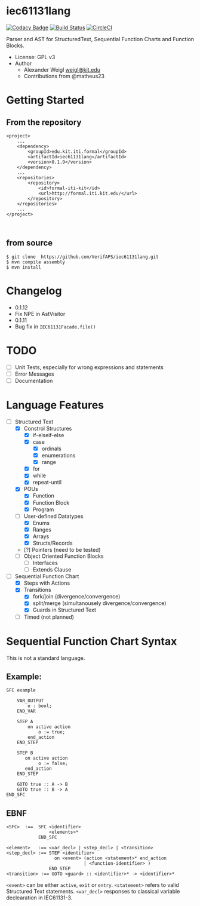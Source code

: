 # iec61131lang

[![Codacy Badge](https://api.codacy.com/project/badge/Grade/7d1913c80a714d76a31ce0b225f197e5)](https://www.codacy.com/app/wadoon/iec61131lang?utm_source=github.com&utm_medium=referral&utm_content=VerifAPS/iec61131lang&utm_campaign=badger)
[![Build Status](https://travis-ci.org/VerifAPS/iec61131lang.svg?branch=master)](https://travis-ci.org/VerifAPS/iec61131lang)
[![CircleCI](https://circleci.com/gh/VerifAPS/iec61131lang.svg?style=svg)](https://circleci.com/gh/VerifAPS/iec61131lang)

Parser and AST for StructuredText, Sequential Function Charts and Function Blocks.


* License: GPL v3
* Author
  * Alexander Weigl <weigl@kit.edu>
  * Contributions from @matheus23

# Getting Started

## From the repository

```
<project>
    ...
    <dependency>
        <groupId>edu.kit.iti.formal</groupId>
        <artifactId>iec61131lang</artifactId>
        <version>0.1.9</version>
    </dependency>
    ...
    <repositories>
        <repository>
            <id>formal-iti-kit</id>
            <url>http://formal.iti.kit.edu/</url>
        </repository>
    </repositories>
    ... 
</project>



```

## from source

```
$ git clone  https://github.com/VerifAPS/iec61131lang.git
$ mvn compile assembly
$ mvn install
```

# Changelog 

* 0.1.12
 * Fix NPE in AstVisitor
* 0.1.11 
 * Bug fix in `IEC61131Facade.file()`

# TODO

* [ ] Unit Tests, especially for wrong expressions and statements
* [ ] Error Messages
* [ ] Documentation

# Language Features

* [ ] Structured Text
  * [x] Constrol Structures
    * [x] if-elseif-else
    * [x] case
      * [x] ordinals
      * [x] enumerations
      * [x] range
    * [x] for
    * [x] while
    * [x] repeat-until
  * [x] POUs
    * [x] Function
    * [x] Function Block
    * [x] Program
  * [ ] User-defined Datatypes
    * [x] Enums
    * [x] Ranges
    * [x] Arrays
    * [x] Structs/Records
  * [?] Pointers (need to be tested)
  * [ ] Object Oriented Function Blocks
    * [ ] Interfaces
    * [ ] Extends Clause
* [ ] Sequential Function Chart
  * [x] Steps with Actions
  * [x] Transitions
    * [x] fork/join (divergence/convergence)
    * [x] split/merge (simultanousely divergence/convergence)
    * [x] Guards in Structured Text
  * [ ] Timed (not planned)

# Sequential Function Chart Syntax

This is not a standard language.


## Example:

```
SFC example

    VAR_OUTPUT
        o : bool;
    END_VAR

    STEP A
        on active action
            o := true;
        end_action
    END_STEP

    STEP B
       on active action
            o := false;
       end_action
    END_STEP

    GOTO true :: A -> B
    GOTO true :: B -> A
END_SFC
```

## EBNF

```
<SFC>  :==  SFC <identifier>
                <elements>*
            END_SFC

<element>   :== <var_decl> | <step_decl> | <transition>
<step_decl> :== STEP <identifier>
                  on <event> (action <statement>* end_action
                             | <function-identifier> )
                END_STEP
<transition> :== GOTO <guard> :: <identifier>* -> <identifier>*
```

`<event>` can be either `active`, `exit` or `entry`. `<statement>` refers to
valid Structured Text statements. `<var_decl>` responses to classical variable
declearation in IEC61131-3.
